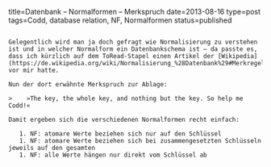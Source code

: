 title=Datenbank – Normalformen – Merkspruch
date=2013-08-16
type=post
tags=Codd, database relation, NF, Normalformen
status=published
~~~~~~

Gelegentlich wird man ja doch gefragt wie Normalisierung zu verstehen ist und in welcher Normalform ein Datenbankschema ist – da passte es, dass ich kürzlich auf dem ToRead-Stapel einen Artikel der [Wikipedia](https://de.wikipedia.org/wiki/Normalisierung_%28Datenbank%29#Merkregeln) vor mir hatte.

Nun der dort erwähnte Merkspruch zur Ablage:

>    »The key, the whole key, and nothing but the key. So help me Codd!«

Damit ergeben sich die verschiedenen Normalformen recht einfach:

   1. NF: atomare Werte beziehen sich nur auf den Schlüssel
   1. NF: atomare Werte beziehen sich bei zusammengesetzten Schlüsseln jeweils auf den gesamten
   1. NF: alle Werte hängen nur direkt vom Schlüssel ab
